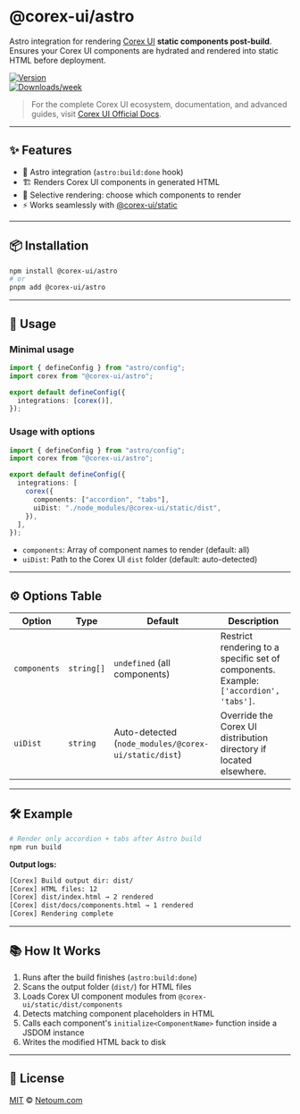 # @corex-ui/astro

Astro integration for rendering [Corex UI](https://github.com/netoum/corex-ui) **static components post-build**.  
Ensures your Corex UI components are hydrated and rendered into static HTML before deployment.

[![Version](https://img.shields.io/npm/v/@corex-ui/astro.svg)](https://npmjs.org/package/@corex-ui/astro)  
[![Downloads/week](https://img.shields.io/npm/dw/@corex-ui/astro.svg)](https://npmjs.org/package/@corex-ui/astro)

> For the complete Corex UI ecosystem, documentation, and advanced guides, visit [Corex UI Official Docs](https://corex-ui.com).

---

## ✨ Features

- 🔌 Astro integration (`astro:build:done` hook)
- 🏗️ Renders Corex UI components in generated HTML
- 🎯 Selective rendering: choose which components to render
- ⚡ Works seamlessly with [@corex-ui/static](https://github.com/netoum/corex-ui)

---

## 📦 Installation

```bash
npm install @corex-ui/astro
# or
pnpm add @corex-ui/astro
```

---

## 🚀 Usage

### Minimal usage

```ts
import { defineConfig } from "astro/config";
import corex from "@corex-ui/astro";

export default defineConfig({
  integrations: [corex()],
});
```

### Usage with options

```ts
import { defineConfig } from "astro/config";
import corex from "@corex-ui/astro";

export default defineConfig({
  integrations: [
    corex({
      components: ["accordion", "tabs"],
      uiDist: "./node_modules/@corex-ui/static/dist",
    }),
  ],
});
```

- `components`: Array of component names to render (default: all)
- `uiDist`: Path to the Corex UI `dist` folder (default: auto-detected)

---

## ⚙️ Options Table

| Option       | Type       | Default                                              | Description                                                                           |
| ------------ | ---------- | ---------------------------------------------------- | ------------------------------------------------------------------------------------- |
| `components` | `string[]` | `undefined` (all components)                         | Restrict rendering to a specific set of components. Example: `['accordion', 'tabs']`. |
| `uiDist`     | `string`   | Auto-detected (`node_modules/@corex-ui/static/dist`) | Override the Corex UI distribution directory if located elsewhere.                    |

---

## 🛠️ Example

```bash
# Render only accordion + tabs after Astro build
npm run build
```

**Output logs:**

```bash
[Corex] Build output dir: dist/
[Corex] HTML files: 12
[Corex] dist/index.html → 2 rendered
[Corex] dist/docs/components.html → 1 rendered
[Corex] Rendering complete
```

---

## 📚 How It Works

1. Runs after the build finishes (`astro:build:done`)
2. Scans the output folder (`dist/`) for HTML files
3. Loads Corex UI component modules from `@corex-ui/static/dist/components`
4. Detects matching component placeholders in HTML
5. Calls each component's `initialize<ComponentName>` function inside a JSDOM instance
6. Writes the modified HTML back to disk

---

## 📝 License

[MIT](./LICENSE) © [Netoum.com](https://netoum.com)
